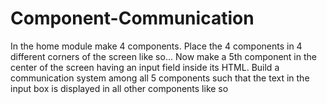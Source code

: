 # Component-Communication
In the home module make 4 components. Place the 4 components in 4 different  corners of the screen like so...  Now make a 5th component in the center of the screen having an input field inside its  HTML. Build a communication system among all 5 components such that the text in  the input box is displayed in all other components like so
